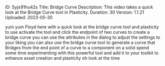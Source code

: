 ID: Syjx91hu42s
Title: Bridge Curve
Description: This video takes a quick look at the Bridge Curve tool in Plasticity.
Duration: 30
Version: 1.1.21
Uploaded: 2023-05-30

yum yum Floyd here with a quick look at
the bridge curve tool and plasticity to
use activate the tool and click the
endpoint of two curves to create a
bridge curve you can use the attributes
in the dialog to adjust the settings to
your liking you can also use the bridge
curve tool to generate a curve that
Bridges from the end point of a curve to
a component on a solid spend some time
experimenting with this powerful tool
and add it to your toolkit to enhance
asset creation and plasticity oh
look at the time

